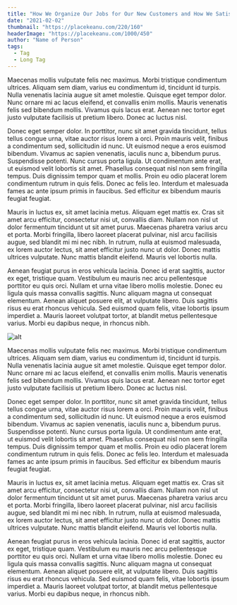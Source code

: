 ```yaml
---
title: "How We Organize Our Jobs for Our New Customers and How We Satisfy Them."
date: "2021-02-02"
thumbnail: "https://placekeanu.com/220/160"
headerImage: "https://placekeanu.com/1000/450"
author: "Name of Person"
tags:
  - Tag
  - Long Tag
---
```


Maecenas mollis vulputate felis nec maximus. Morbi tristique condimentum ultrices. Aliquam sem diam, varius eu condimentum id, tincidunt id turpis. Nulla venenatis lacinia augue sit amet molestie. Quisque eget tempor dolor. Nunc ornare mi ac lacus eleifend, et convallis enim mollis. Mauris venenatis felis sed bibendum mollis. Vivamus quis lacus erat. Aenean nec tortor eget justo vulputate facilisis ut pretium libero. Donec ac luctus nisl.

Donec eget semper dolor. In porttitor, nunc sit amet gravida tincidunt, tellus tellus congue urna, vitae auctor risus lorem a orci. Proin mauris velit, finibus a condimentum sed, sollicitudin id nunc. Ut euismod neque a eros euismod bibendum. Vivamus ac sapien venenatis, iaculis nunc a, bibendum purus. Suspendisse potenti. Nunc cursus porta ligula. Ut condimentum ante erat, ut euismod velit lobortis sit amet. Phasellus consequat nisl non sem fringilla tempus. Duis dignissim tempor quam et mollis. Proin eu odio placerat lorem condimentum rutrum in quis felis. Donec ac felis leo. Interdum et malesuada fames ac ante ipsum primis in faucibus. Sed efficitur ex bibendum mauris feugiat feugiat.

Mauris in luctus ex, sit amet lacinia metus. Aliquam eget mattis ex. Cras sit amet arcu efficitur, consectetur nisi ut, convallis diam. Nullam non nisl ut dolor fermentum tincidunt ut sit amet purus. Maecenas pharetra varius arcu et porta. Morbi fringilla, libero laoreet placerat pulvinar, nisl arcu facilisis augue, sed blandit mi mi nec nibh. In rutrum, nulla at euismod malesuada, ex lorem auctor lectus, sit amet efficitur justo nunc ut dolor. Donec mattis ultrices vulputate. Nunc mattis blandit eleifend. Mauris vel lobortis nulla.

Aenean feugiat purus in eros vehicula lacinia. Donec id erat sagittis, auctor ex eget, tristique quam. Vestibulum eu mauris nec arcu pellentesque porttitor eu quis orci. Nullam et urna vitae libero mollis molestie. Donec eu ligula quis massa convallis sagittis. Nunc aliquam magna ut consequat elementum. Aenean aliquet posuere elit, at vulputate libero. Duis sagittis risus eu erat rhoncus vehicula. Sed euismod quam felis, vitae lobortis ipsum imperdiet a. Mauris laoreet volutpat tortor, at blandit metus pellentesque varius. Morbi eu dapibus neque, in rhoncus nibh.

![alt](https://mdx-logo.now.sh)

Maecenas mollis vulputate felis nec maximus. Morbi tristique condimentum ultrices. Aliquam sem diam, varius eu condimentum id, tincidunt id turpis. Nulla venenatis lacinia augue sit amet molestie. Quisque eget tempor dolor. Nunc ornare mi ac lacus eleifend, et convallis enim mollis. Mauris venenatis felis sed bibendum mollis. Vivamus quis lacus erat. Aenean nec tortor eget justo vulputate facilisis ut pretium libero. Donec ac luctus nisl.

Donec eget semper dolor. In porttitor, nunc sit amet gravida tincidunt, tellus tellus congue urna, vitae auctor risus lorem a orci. Proin mauris velit, finibus a condimentum sed, sollicitudin id nunc. Ut euismod neque a eros euismod bibendum. Vivamus ac sapien venenatis, iaculis nunc a, bibendum purus. Suspendisse potenti. Nunc cursus porta ligula. Ut condimentum ante erat, ut euismod velit lobortis sit amet. Phasellus consequat nisl non sem fringilla tempus. Duis dignissim tempor quam et mollis. Proin eu odio placerat lorem condimentum rutrum in quis felis. Donec ac felis leo. Interdum et malesuada fames ac ante ipsum primis in faucibus. Sed efficitur ex bibendum mauris feugiat feugiat.

Mauris in luctus ex, sit amet lacinia metus. Aliquam eget mattis ex. Cras sit amet arcu efficitur, consectetur nisi ut, convallis diam. Nullam non nisl ut dolor fermentum tincidunt ut sit amet purus. Maecenas pharetra varius arcu et porta. Morbi fringilla, libero laoreet placerat pulvinar, nisl arcu facilisis augue, sed blandit mi mi nec nibh. In rutrum, nulla at euismod malesuada, ex lorem auctor lectus, sit amet efficitur justo nunc ut dolor. Donec mattis ultrices vulputate. Nunc mattis blandit eleifend. Mauris vel lobortis nulla.

Aenean feugiat purus in eros vehicula lacinia. Donec id erat sagittis, auctor ex eget, tristique quam. Vestibulum eu mauris nec arcu pellentesque porttitor eu quis orci. Nullam et urna vitae libero mollis molestie. Donec eu ligula quis massa convallis sagittis. Nunc aliquam magna ut consequat elementum. Aenean aliquet posuere elit, at vulputate libero. Duis sagittis risus eu erat rhoncus vehicula. Sed euismod quam felis, vitae lobortis ipsum imperdiet a. Mauris laoreet volutpat tortor, at blandit metus pellentesque varius. Morbi eu dapibus neque, in rhoncus nibh.